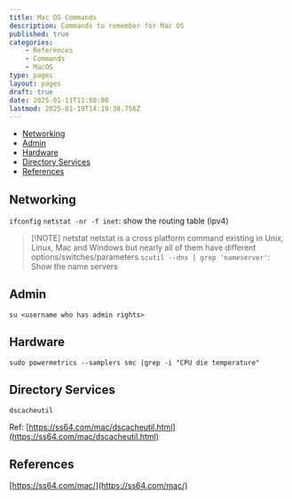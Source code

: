 ```yaml
---
title: Mac OS Commands
description: Commands to remember for Mac OS
published: true
categories:
    - References
    - Commands
    - MacOS
type: pages
layout: pages
draft: true
date: 2025-01-11T11:50:00
lastmod: 2025-01-19T14:19:38.756Z
---
```



<!--- cSpell:disable --->
* [Networking](#networking)
* [Admin](#admin)
* [Hardware](#hardware)
* [Directory Services](#directory-services)
* [References](#references)
<!--- cSpell:enable --->

## Networking

`ifconfig`
`netstat -nr -f inet`: show the routing table (ipv4)
> [!NOTE] netstat
> netstat is a cross platform command existing in Unix, Linux, Mac and Windows but nearly all of them have different options/switches/parameters
`scutil --dns | grep 'nameserver'`: Show the name servers

## Admin

`su <username who has admin rights>`

## Hardware

`sudo powermetrics --samplers smc |grep -i "CPU die temperature"`

## Directory Services

`dscacheutil`

Ref: [https://ss64.com/mac/dscacheutil.html](https://ss64.com/mac/dscacheutil.html)

## References

[https://ss64.com/mac/](https://ss64.com/mac/)
